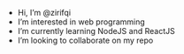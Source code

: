 - Hi, I’m @zirifqi
- I’m interested in web programming
- I’m currently learning NodeJS and ReactJS
- I’m looking to collaborate on my repo

<!---
zirifqi/zirifqi is a ✨ special ✨ repository because its `README.md` (this file) appears on your GitHub profile.
You can click the Preview link to take a look at your changes.
--->
